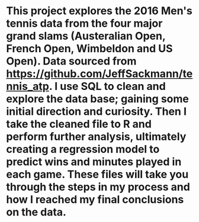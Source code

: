 # This project explores the 2016 Men's tennis data from the four major grand slams (Austeralian Open, French Open, Wimbeldon and US Open). Data sourced from https://github.com/JeffSackmann/tennis_atp. I use SQL to clean and explore the data base; gaining some initial direction and curiosity. Then I take the cleaned file to R and perform further analysis, ultimately creating a regression model to predict wins and minutes played in each game. These files will take you through the steps in my process and how I reached my final conclusions on the data. 
